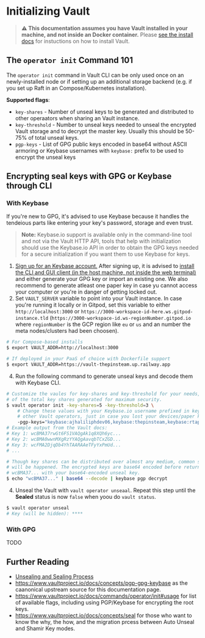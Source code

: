 # Initializing Vault

> **:warning: This documentation assumes you have Vault installed in your machine, and not inside an Docker container.** Please [see the install docs](https://vaultproject.io/docs/install) for instuctions on how to install Vault.

## The `operator init` Command 101

The `operator init` command in Vault CLI can be only used once on an newly-installed node or if setting up an additional storage backend (e.g. if you set up Raft in an Compose/Kubernetes installation).

**Supported flags**:
  * `key-shares` - Number of unseal keys to be generated and distributed to other operaators when sharing an Vault instance.
  * `key-threshold` - Number to unseal keys needed to unseal the encrypted Vault storage and to decrypt the master key. Usually this should be 50-75% of total unseal keys.
  * `pgp-keys` - List of GPG public keys encoded in base64 without ASCII armoring or Keybase usernames with `keybase:` prefix to be used to encrypt the unseal keys

## Encrypting seal keys with GPG or Keybase through CLI

### With Keybase

If you're new to GPG, it's advised to use Keybase because it handles the tendeious parts like entering your key's password, storage and even trust.

> **Note:** Keybase.io support is available only in the command-line tool and not via the Vault HTTP API, tools that help with initialization should use the Keybase.io API in order to obtain the GPG keys needed for a secure initialization if you want them to use Keybase for keys.

1. [Sign up for an Keybase account.](https://keybase.io) After signing up, it is advised to [install the CLI and GUI client (in the host machine, not inside the web terminal)](https://keybase.io/download) and either generate your GPG key or import an existing one. We also recommend to generate atleast one paper key in case yu cannot access your computer or you're in danger of getting locked out.
2. Set `VAULT_SERVER` variable to point into your Vault instance. In case you're running it locally or in Gitpod, set this variable to either `http://localhost:3000` or `https://3000-workspace-id-here.ws.gitpod-instance.tld` (`https://3000-workspace-id.ws-regionNumber.gitpod.io` where `regionNumber` is the GCP region like `eu` or `us` and an number the meta nodes/clusters had been choosen).

```sh
# For Compose-based installs
$ export VAULT_ADDR=http://localhost:3000

# If deployed in your PaaS of choice with Dockerfile support
$ export VAULT_ADDR=https://vault-thepinsteam.up.railway.app
```

4. Run the following command to generate unseal keys and decode them with Keybase CLI.

```sh
# Customize the vaules for key-shares and key-threshold for your needs, remember that the threshould should be atleast 50-75 percent
# of the total key shares generated for maximum security.
$ vault operator init -key-shares=5 -key-threshold=3 \
    # Change these values with your Keybase.io username prefixed in keybase: and possibly your
    # other Vault operators, just in case you lost your devices/paper keys
    -pgp-keys="keybase:ajhaliliphdev06,keybase:thepinsteam,keybase:rtappbot"
# Example output from the Vault docs:
# Key 1: wcBMA37rwGt6FS1VAQgAk1q8XQh6yc...
# Key 2: wcBMA0wwnMXgRzYYAQgAavqbTCxZGD...
# Key 3: wcFMA2DjqDb4YhTAARAAeTFyYxPmUd...
# ...

# Though key shares can be distributed over almost any medium, common sense and judgement are best advised to ensure no shitfuckery
# will be happened. The encrypted keys are base64 encoded before returning. The command below are from the Vault docs btw, so replace
# wcBMA37... with your base64-encoded unseal key.
$ echo "wcBMA37..." | base64 --decode | keybase pgp decrypt
```

4. Unseal the Vault with `vault operator unseaal`. Repeat this step until the **Sealed** status is now `false` when yoou do `vault status`.

```sh
$ vault operator unseal
# Key (will be hidden): ****
```

### With GPG

TODO

## Further Reading

* [Unsealing and Sealing Process](/docs/unsealing-and-sealing.md)
* <https://www.vaultproject.io/docs/concepts/pgp-gpg-keybase> as the caanonical upstream source for this documentation page.
* <https://www.vaultproject.io/docs/commands/operator/init#usage> for list of available flags, including using PGP/Keybase for encrypting the root keys.
* <https://www.vaultproject.io/docs/concepts/seal> for those who want to know the why, the how, and the migration prcess between Auto Unseal and Shamir Key modes.
